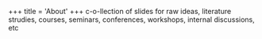 +++
title = 'About'
+++
c-o-llection of slides for raw ideas, literature strudies, courses, seminars, conferences, workshops, internal discussions, etc
